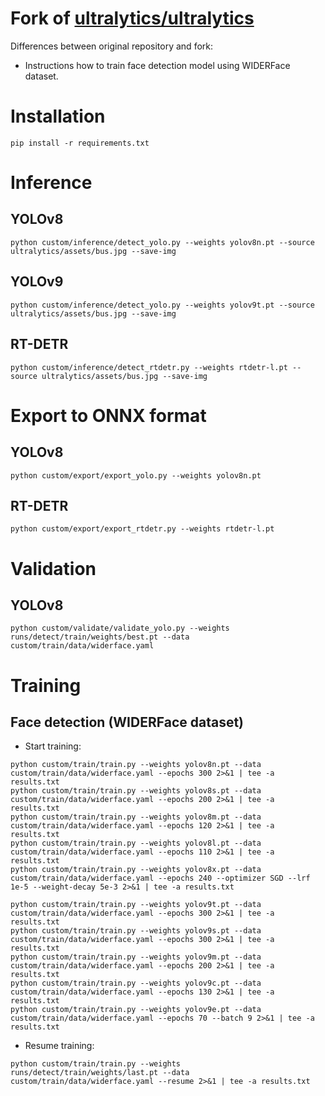 # Fork of [ultralytics/ultralytics](https://github.com/ultralytics/ultralytics)

Differences between original repository and fork:

* Instructions how to train face detection model using WIDERFace dataset.

# Installation

```shell
pip install -r requirements.txt
```

# Inference

## YOLOv8

```shell
python custom/inference/detect_yolo.py --weights yolov8n.pt --source ultralytics/assets/bus.jpg --save-img
```

## YOLOv9

```shell
python custom/inference/detect_yolo.py --weights yolov9t.pt --source ultralytics/assets/bus.jpg --save-img
```

## RT-DETR

```shell
python custom/inference/detect_rtdetr.py --weights rtdetr-l.pt --source ultralytics/assets/bus.jpg --save-img
```

# Export to ONNX format

## YOLOv8

```shell
python custom/export/export_yolo.py --weights yolov8n.pt
```

## RT-DETR

```shell
python custom/export/export_rtdetr.py --weights rtdetr-l.pt
```

# Validation

## YOLOv8

```shell
python custom/validate/validate_yolo.py --weights runs/detect/train/weights/best.pt --data custom/train/data/widerface.yaml
```

# Training

## Face detection (WIDERFace dataset)

* Start training:

```shell
python custom/train/train.py --weights yolov8n.pt --data custom/train/data/widerface.yaml --epochs 300 2>&1 | tee -a results.txt
python custom/train/train.py --weights yolov8s.pt --data custom/train/data/widerface.yaml --epochs 200 2>&1 | tee -a results.txt
python custom/train/train.py --weights yolov8m.pt --data custom/train/data/widerface.yaml --epochs 120 2>&1 | tee -a results.txt
python custom/train/train.py --weights yolov8l.pt --data custom/train/data/widerface.yaml --epochs 110 2>&1 | tee -a results.txt
python custom/train/train.py --weights yolov8x.pt --data custom/train/data/widerface.yaml --epochs 240 --optimizer SGD --lrf 1e-5 --weight-decay 5e-3 2>&1 | tee -a results.txt
```

```shell
python custom/train/train.py --weights yolov9t.pt --data custom/train/data/widerface.yaml --epochs 300 2>&1 | tee -a results.txt
python custom/train/train.py --weights yolov9s.pt --data custom/train/data/widerface.yaml --epochs 300 2>&1 | tee -a results.txt
python custom/train/train.py --weights yolov9m.pt --data custom/train/data/widerface.yaml --epochs 200 2>&1 | tee -a results.txt
python custom/train/train.py --weights yolov9c.pt --data custom/train/data/widerface.yaml --epochs 130 2>&1 | tee -a results.txt
python custom/train/train.py --weights yolov9e.pt --data custom/train/data/widerface.yaml --epochs 70 --batch 9 2>&1 | tee -a results.txt
```

* Resume training:

```shell
python custom/train/train.py --weights runs/detect/train/weights/last.pt --data custom/train/data/widerface.yaml --resume 2>&1 | tee -a results.txt
```
